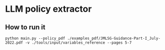 # LLM policy extractor

## How to run it
`python main.py --policy_pdf ./examples_pdf/JMLSG-Guidance-Part-I_July-2022.pdf -v ./tools/input/variables_reference --pages 5-7`